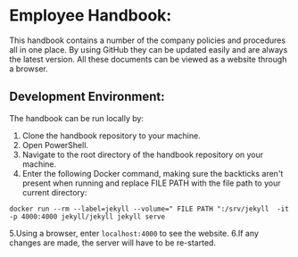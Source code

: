 # Employee Handbook: #

This handbook contains a number of the company policies and procedures all in one place. By using GitHub they can be updated easily and are always the latest version. All these documents can be viewed as a website through a browser.


## Development Environment:  ##

The handbook can be run locally by: 
1. Clone the handbook repository to your machine.
2. Open PowerShell.
3. Navigate to the root directory of the handbook repository on your machine.
4. Enter the following Docker command, making sure the backticks aren't present when running and replace FILE PATH with the file path to your current directory:

`docker run --rm --label=jekyll --volume=" FILE PATH ":/srv/jekyll  -it -p 4000:4000 jekyll/jekyll jekyll serve`

5.Using a browser, enter `localhost:4000` to see the website.
6.If any changes are made, the server will have to be re-started.

